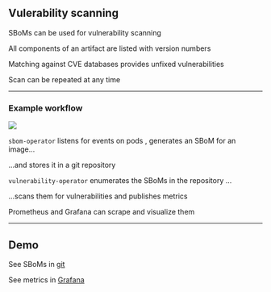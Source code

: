 ## Vulerability scanning

SBoMs can be used for vulnerability scanning

All components of an artifact are listed with version numbers

Matching against CVE databases provides unfixed vulnerabilities

Scan can be repeated at any time

---

### Example workflow

![](170_supply_chain_security/sbom-operator/scanning.drawio.svg) <!-- .element: style="float: right; width: 45%;" -->

`sbom-operator` [](https://github.com/ckotzbauer/sbom-operator) listens for events on pods <i class="fa fa-circle-1"></i>, generates an SBoM for an image...

...and stores it in a git repository <i class="fa fa-circle-2"></i>

`vulnerability-operator` [](https://github.com/ckotzbauer/vulnerability-operator) enumerates the SBoMs in the repository <i class="fa fa-circle-3"></i>...

...scans them for vulnerabilities and publishes metrics

Prometheus and Grafana can scrape <i class="fa fa-circle-4"></i> and visualize <i class="fa fa-circle-5"></i> them

---

## Demo

See SBoMs in [git](https://github.com/nicholasdille/sbom-store)

See metrics in [Grafana](http://grafana.inmylab.de)